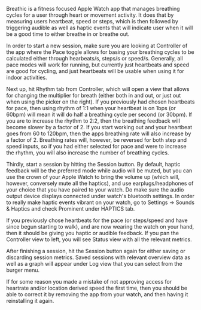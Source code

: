 Breathic is a fitness focused Apple Watch app that manages breathing cycles for a user through heart or movement activity. It does that by measuring users heartbeat, speed or steps, which is then followed by triggering audible as well as haptic events that will indicate user when it will be a good time to either breathe in or breathe out.

In order to start a new session, make sure you are looking at Controller of the app where the Pace toggle allows for basing your breathing cycles to be calculated either through hearbeats/s, steps/s or speed/s. Generally, all pace modes will work for running, but currently just heartbeats and speed are good for cycling, and just heartbeats will be usable when using it for indoor activities.

Next up, hit Rhythm tab from Controller, which will open a view that allows for changing the multiplier for breath (either both in and out, or just out when using the picker on the right). If you previously had chosen heartbeats for pace, then using rhythm of 1:1 when your heartbeat is on 1bps (or 60bpm) will mean it will do half a breathing cycle per second (or 30bpm). If you are to increase the rhythm to 2:2, then the breathing feedback will become slower by a factor of 2. If you start working out and your heartbeat goes from 60 to 120bpm, then the apps breathing rate will also increase by a factor of 2. Breathing rates will, however, be reversed for both step and speed inputs, so if you had either selected for pace and were to increase the rhythm, you will also increase the number of breathing cycles.

Thirdly, start a session by hitting the Session button. By default, haptic feedback will be the preferred mode while audio will be muted, but you can use the crown of your Apple Watch to bring the volume up (which will, however, conversely mute all the haptics), and use earplugs/headphones of your choice that you have paired to your watch. Do make sure the audio output device displays connected under watch's bluetooth settings. In order to really make haptic events vibrant on your watch, go to Settings -> Sounds & Haptics and check Prominent under HAPTICS tab.

If you previously chose heartbeats for the pace (or steps/speed and have since begun starting to walk), and are now wearing the watch on your hand, then it should be giving you haptic or audible feedback. If you pan the Controller view to left, you will see Status view with all the relevant metrics.

After finishing a session, hit the Session button again for either saving or discarding session metrics. Saved sessions with relevant overview data as well as a graph will appear under Log view that you can select from the burger menu.

If for some reason you made a mistake of not approving access for heartrate and/or location derived speed the first time, then you should be able to correct it by removing the app from your watch, and then having it reinstalling it again.

